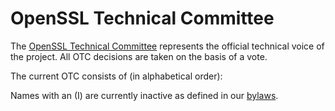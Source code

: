 # OpenSSL Technical Committee

The [OpenSSL Technical Committee](/policies/omc-bylaws.html#OTC) represents
the official technical voice of the project. All OTC decisions are taken on
the basis of a vote.

The current OTC consists of (in alphabetical order):

<!--#include virtual="otc.inc" -->

Names with an (I) are currently inactive as defined in our
[bylaws](/policies/omc-bylaws.html).

